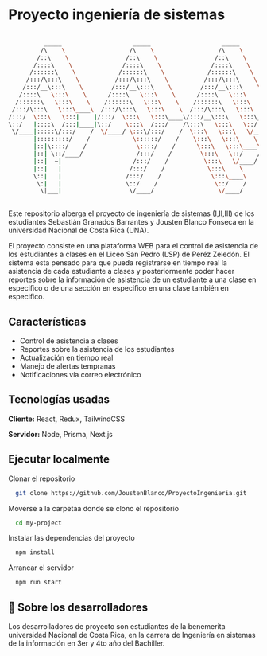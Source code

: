 
# Proyecto ingeniería de sistemas 

```bash

          _____                    _____                    _____                    _____            _____                    _____          
         /\    \                  /\    \                  /\    \                  /\    \          /\    \                  /\    \         
        /::\    \                /::\    \                /::\    \                /::\____\        /::\    \                /::\    \        
       /::::\    \              /::::\    \              /::::\    \              /:::/    /       /::::\    \              /::::\    \       
      /::::::\    \            /::::::\    \            /::::::\    \            /:::/    /       /::::::\    \            /::::::\    \      
     /:::/\:::\    \          /:::/\:::\    \          /:::/\:::\    \          /:::/    /       /:::/\:::\    \          /:::/\:::\    \     
    /:::/__\:::\    \        /:::/__\:::\    \        /:::/__\:::\    \        /:::/    /       /:::/__\:::\    \        /:::/__\:::\    \    
   /::::\   \:::\    \      /::::\   \:::\    \      /::::\   \:::\    \      /:::/    /        \:::\   \:::\    \      /::::\   \:::\    \   
  /::::::\   \:::\    \    /::::::\   \:::\    \    /::::::\   \:::\    \    /:::/    /       ___\:::\   \:::\    \    /::::::\   \:::\    \  
 /:::/\:::\   \:::\____\  /:::/\:::\   \:::\    \  /:::/\:::\   \:::\    \  /:::/    /       /\   \:::\   \:::\    \  /:::/\:::\   \:::\____\ 
/:::/  \:::\   \:::|    |/:::/  \:::\   \:::\____\/:::/__\:::\   \:::\____\/:::/____/       /::\   \:::\   \:::\____\/:::/  \:::\   \:::|    |
\::/   |::::\  /:::|____|\::/    \:::\  /:::/    /\:::\   \:::\   \::/    /\:::\    \       \:::\   \:::\   \::/    /\::/    \:::\  /:::|____|
 \/____|:::::\/:::/    /  \/____/ \:::\/:::/    /  \:::\   \:::\   \/____/  \:::\    \       \:::\   \:::\   \/____/  \/_____/\:::\/:::/    / 
       |:::::::::/    /            \::::::/    /    \:::\   \:::\    \       \:::\    \       \:::\   \:::\    \               \::::::/    /  
       |::|\::::/    /              \::::/    /      \:::\   \:::\____\       \:::\    \       \:::\   \:::\____\               \::::/    /   
       |::| \::/____/               /:::/    /        \:::\   \::/    /        \:::\    \       \:::\  /:::/    /                \::/____/    
       |::|  ~|                    /:::/    /          \:::\   \/____/          \:::\    \       \:::\/:::/    /                  ~~          
       |::|   |                   /:::/    /            \:::\    \               \:::\    \       \::::::/    /                               
       \::|   |                  /:::/    /              \:::\____\               \:::\____\       \::::/    /                                
        \:|   |                  \::/    /                \::/    /                \::/    /        \::/    /                                 
         \|___|                   \/____/                  \/____/                  \/____/          \/____/                                  
                                                                                                                  

```

Este repositorio alberga el proyecto de ingeniería de sistemas (I,II,III) de los estudiantes Sebastián Granados Barrantes y Jousten Blanco Fonseca en la universidad Nacional de Costa Rica (UNA).

El proyecto consiste en una plataforma WEB para el control de asistencia de los estudiantes a clases en el Liceo San Pedro (LSP) de Peréz Zeledón. El sistema esta pensado para que pueda registrarse en tiempo real la asistencia de cada estudiante a clases y posteriormente poder hacer reportes sobre la información de asistencia de un estudiante a una clase en especifico o de una sección en especifico en una clase también en especifico. 


## Características

- Control de asistencia a clases
- Reportes sobre la asistencia de los estudiantes
- Actualización en tiempo real
- Manejo de alertas tempranas
- Notificaciones vía correo electrónico


## Tecnologías usadas

**Cliente:** React, Redux, TailwindCSS

**Servidor:** Node, Prisma, Next.js


## Ejecutar localmente

Clonar el repositorio

```bash
  git clone https://github.com/JoustenBlanco/ProyectoIngenieria.git
```

Moverse a la carpetaa donde se clono el repositorio

```bash
  cd my-project
```

Instalar las dependencias del proyecto

```bash
  npm install
```

Arrancar el servidor

```bash
  npm run start
```

## 🚀 Sobre los desarrolladores
Los desarrolladores de proyecto son estudiantes de la benemerita universidad Nacional de Costa Rica, en la carrera de Ingeniería en sistemas de la información en 3er y 4to año del Bachiller.
